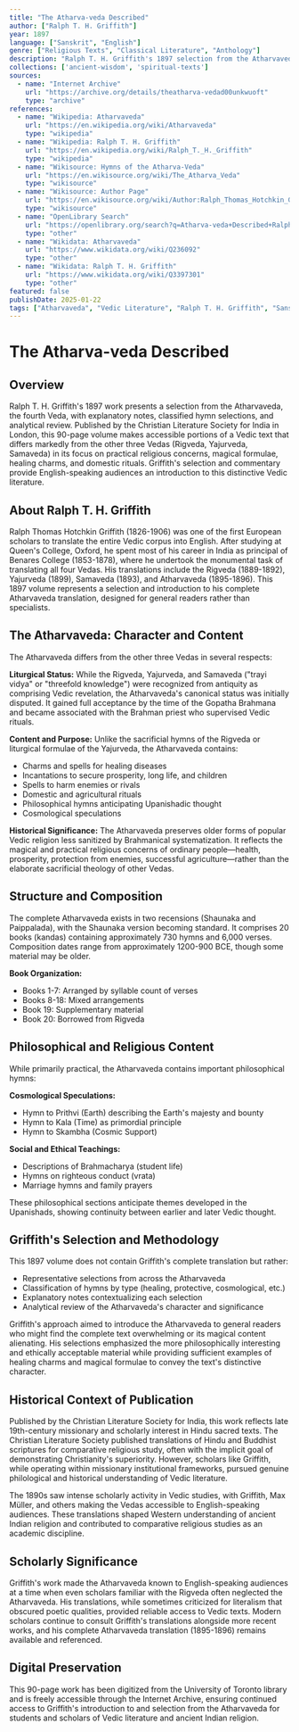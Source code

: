 ```yaml
---
title: "The Atharva-veda Described"
author: ["Ralph T. H. Griffith"]
year: 1897
language: ["Sanskrit", "English"]
genre: ["Religious Texts", "Classical Literature", "Anthology"]
description: "Ralph T. H. Griffith's 1897 selection from the Atharvaveda presents the fourth Veda's distinctive content: healing charms, protective spells, domestic rituals, and cosmological hymns. This 90-page Christian Literature Society volume introduces English readers to Vedic literature preserving popular religious practices alongside philosophical material anticipating Upanishadic thought, published by Oxford's Boden Professor of Sanskrit."
collections: ['ancient-wisdom', 'spiritual-texts']
sources:
  - name: "Internet Archive"
    url: "https://archive.org/details/theatharva-vedad00unkwuoft"
    type: "archive"
references:
  - name: "Wikipedia: Atharvaveda"
    url: "https://en.wikipedia.org/wiki/Atharvaveda"
    type: "wikipedia"
  - name: "Wikipedia: Ralph T. H. Griffith"
    url: "https://en.wikipedia.org/wiki/Ralph_T._H._Griffith"
    type: "wikipedia"
  - name: "Wikisource: Hymns of the Atharva-Veda"
    url: "https://en.wikisource.org/wiki/The_Atharva_Veda"
    type: "wikisource"
  - name: "Wikisource: Author Page"
    url: "https://en.wikisource.org/wiki/Author:Ralph_Thomas_Hotchkin_Griffith"
    type: "wikisource"
  - name: "OpenLibrary Search"
    url: "https://openlibrary.org/search?q=Atharva-veda+Described+Ralph+Griffith"
    type: "other"
  - name: "Wikidata: Atharvaveda"
    url: "https://www.wikidata.org/wiki/Q236092"
    type: "other"
  - name: "Wikidata: Ralph T. H. Griffith"
    url: "https://www.wikidata.org/wiki/Q3397301"
    type: "other"
featured: false
publishDate: 2025-01-22
tags: ["Atharvaveda", "Vedic Literature", "Ralph T. H. Griffith", "Sanskrit Texts", "Hindu Sacred Texts", "Vedas", "19th Century Translation", "Christian Literature Society", "Vedic Religion", "Ancient India"]
---
```


# The Atharva-veda Described

## Overview

Ralph T. H. Griffith's 1897 work presents a selection from the Atharvaveda, the fourth Veda, with explanatory notes, classified hymn selections, and analytical review. Published by the Christian Literature Society for India in London, this 90-page volume makes accessible portions of a Vedic text that differs markedly from the other three Vedas (Rigveda, Yajurveda, Samaveda) in its focus on practical religious concerns, magical formulae, healing charms, and domestic rituals. Griffith's selection and commentary provide English-speaking audiences an introduction to this distinctive Vedic literature.

## About Ralph T. H. Griffith

Ralph Thomas Hotchkin Griffith (1826-1906) was one of the first European scholars to translate the entire Vedic corpus into English. After studying at Queen's College, Oxford, he spent most of his career in India as principal of Benares College (1853-1878), where he undertook the monumental task of translating all four Vedas. His translations include the Rigveda (1889-1892), Yajurveda (1899), Samaveda (1893), and Atharvaveda (1895-1896). This 1897 volume represents a selection and introduction to his complete Atharvaveda translation, designed for general readers rather than specialists.

## The Atharvaveda: Character and Content

The Atharvaveda differs from the other three Vedas in several respects:

**Liturgical Status:**
While the Rigveda, Yajurveda, and Samaveda ("trayi vidya" or "threefold knowledge") were recognized from antiquity as comprising Vedic revelation, the Atharvaveda's canonical status was initially disputed. It gained full acceptance by the time of the Gopatha Brahmana and became associated with the Brahman priest who supervised Vedic rituals.

**Content and Purpose:**
Unlike the sacrificial hymns of the Rigveda or liturgical formulae of the Yajurveda, the Atharvaveda contains:
- Charms and spells for healing diseases
- Incantations to secure prosperity, long life, and children
- Spells to harm enemies or rivals
- Domestic and agricultural rituals
- Philosophical hymns anticipating Upanishadic thought
- Cosmological speculations

**Historical Significance:**
The Atharvaveda preserves older forms of popular Vedic religion less sanitized by Brahmanical systematization. It reflects the magical and practical religious concerns of ordinary people—health, prosperity, protection from enemies, successful agriculture—rather than the elaborate sacrificial theology of other Vedas.

## Structure and Composition

The complete Atharvaveda exists in two recensions (Shaunaka and Paippalada), with the Shaunaka version becoming standard. It comprises 20 books (kandas) containing approximately 730 hymns and 6,000 verses. Composition dates range from approximately 1200-900 BCE, though some material may be older.

**Book Organization:**
- Books 1-7: Arranged by syllable count of verses
- Books 8-18: Mixed arrangements
- Book 19: Supplementary material
- Book 20: Borrowed from Rigveda

## Philosophical and Religious Content

While primarily practical, the Atharvaveda contains important philosophical hymns:

**Cosmological Speculations:**
- Hymn to Prithvi (Earth) describing the Earth's majesty and bounty
- Hymn to Kala (Time) as primordial principle
- Hymn to Skambha (Cosmic Support)

**Social and Ethical Teachings:**
- Descriptions of Brahmacharya (student life)
- Hymns on righteous conduct (vrata)
- Marriage hymns and family prayers

These philosophical sections anticipate themes developed in the Upanishads, showing continuity between earlier and later Vedic thought.

## Griffith's Selection and Methodology

This 1897 volume does not contain Griffith's complete translation but rather:
- Representative selections from across the Atharvaveda
- Classification of hymns by type (healing, protective, cosmological, etc.)
- Explanatory notes contextualizing each selection
- Analytical review of the Atharvaveda's character and significance

Griffith's approach aimed to introduce the Atharvaveda to general readers who might find the complete text overwhelming or its magical content alienating. His selections emphasized the more philosophically interesting and ethically acceptable material while providing sufficient examples of healing charms and magical formulae to convey the text's distinctive character.

## Historical Context of Publication

Published by the Christian Literature Society for India, this work reflects late 19th-century missionary and scholarly interest in Hindu sacred texts. The Christian Literature Society published translations of Hindu and Buddhist scriptures for comparative religious study, often with the implicit goal of demonstrating Christianity's superiority. However, scholars like Griffith, while operating within missionary institutional frameworks, pursued genuine philological and historical understanding of Vedic literature.

The 1890s saw intense scholarly activity in Vedic studies, with Griffith, Max Müller, and others making the Vedas accessible to English-speaking audiences. These translations shaped Western understanding of ancient Indian religion and contributed to comparative religious studies as an academic discipline.

## Scholarly Significance

Griffith's work made the Atharvaveda known to English-speaking audiences at a time when even scholars familiar with the Rigveda often neglected the Atharvaveda. His translations, while sometimes criticized for literalism that obscured poetic qualities, provided reliable access to Vedic texts. Modern scholars continue to consult Griffith's translations alongside more recent works, and his complete Atharvaveda translation (1895-1896) remains available and referenced.

## Digital Preservation

This 90-page work has been digitized from the University of Toronto library and is freely accessible through the Internet Archive, ensuring continued access to Griffith's introduction to and selection from the Atharvaveda for students and scholars of Vedic literature and ancient Indian religion.
